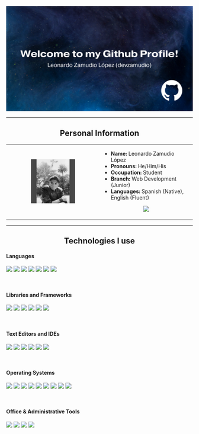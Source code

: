 <img src="./img/banner.png">

---
<h2 align="center">Personal Information</h1>
<table>
  <tr>
    <td align="center" style="width: 50%;"><img src="./img/selfie.jpg" style="width: 50%;"></td>
    <td>
      <ul>
        <li><b>Name:</b> Leonardo Zamudio López</li>
        <li><b>Pronouns:</b> He/Him/His</li>
        <li><b>Occupation:</b> Student</li>
        <li><b>Branch:</b> Web Development (Junior)</li>
        <li><b>Languages:</b> Spanish (Native), English (Fluent)</li>
      </ul>
      <p align="center">
        <a href="https://www.linkedin.com/in/leonardo-zamudio-lopez/">
          <img src="https://img.shields.io/badge/LinkedIn-0077B5?style=for-the-badge&logo=linkedin&logoColor=white">
        </a>
      </p>
    </td>
  </tr>
</table>

---
<h2 align="center">Technologies I use</h2>
<div>
  <h4>Languages</h4>
  <p>
    <img src="https://img.shields.io/badge/HTML5-E34F26?style=for-the-badge&logo=html5&logoColor=white">
    <img src="https://img.shields.io/badge/CSS3-1572B6?style=for-the-badge&logo=css3&logoColor=white">
    <img src="https://img.shields.io/badge/JavaScript-323330?style=for-the-badge&logo=javascript&logoColor=F7DF1E">
    <img src="https://img.shields.io/badge/Java-ED8B00?style=for-the-badge&logo=openjdk&logoColor=white">
    <img src="https://img.shields.io/badge/Python-239120?style=for-the-badge&logo=python&logoColor=white">
    <img src="https://img.shields.io/badge/SQL-1287B1?style=for-the-badge&logo=cirrusci&logoColor=white">
    <img src="https://img.shields.io/badge/Shell_Script-121011?style=for-the-badge&logo=gnu-bash&logoColor=white">
  </p>
</div>
<br>
<div>
  <h4>Libraries and Frameworks</h4>
  <p>
    <img src="https://img.shields.io/badge/Bootstrap-563D7C?style=for-the-badge&logo=bootstrap&logoColor=white">
    <img src="https://img.shields.io/badge/jQuery-0769AD?style=for-the-badge&logo=jquery&logoColor=white">
    <img src="https://img.shields.io/badge/React-20232A?style=for-the-badge&logo=react&logoColor=61DAFB">
    <img src="https://img.shields.io/badge/Node.js-339933?style=for-the-badge&logo=nodedotjs&logoColor=white">
    <img src="https://img.shields.io/badge/Flask-000000?style=for-the-badge&logo=flask&logoColor=white">
    <img src="https://img.shields.io/badge/fastapi-109989?style=for-the-badge&logo=FASTAPI&logoColor=white">
  </p>
</div>
<br>
<div>
  <h4>Text Editors and IDEs</h4>
  <p>
    <img src="https://img.shields.io/badge/Visual_Studio_Code-0078D4?style=for-the-badge&logo=visual%20studio%20code&logoColor=white">
    <img src="https://img.shields.io/badge/apache%20netbeans-A90533?style=for-the-badge&logo=apache%20netbeans%20IDE&logoColor=white">
    <img src="http://img.shields.io/badge/-JetBrains_IDEs-E44332?style=for-the-badge&logo=jetbrains&logoColor=white">
    <img src="https://img.shields.io/badge/Notepad++-90E59A.svg?style=for-the-badge&logo=notepad%2B%2B&logoColor=black">
    <img src="https://img.shields.io/badge/NeoVim-%2357A143.svg?&style=for-the-badge&logo=neovim&logoColor=white">
    <img src="https://img.shields.io/badge/gnu_nano-4A90E2?style=for-the-badge&logo=gnu&logoColor=white">
  </p>
</div>
<br>
<div>
  <h4>Operating Systems</h4>
  <p>
    <img src="https://img.shields.io/badge/Android-3DDC84?style=for-the-badge&logo=android&logoColor=white">
    <img src="https://img.shields.io/badge/Arch_Linux-1793D1?style=for-the-badge&logo=arch-linux&logoColor=white">
    <img src="https://img.shields.io/badge/Fedora-294172?style=for-the-badge&logo=fedora&logoColor=white">
    <img src="https://img.shields.io/badge/Kali_Linux-557C94?style=for-the-badge&logo=kali-linux&logoColor=white">
    <img src="https://img.shields.io/badge/Linux_Mint-87CF3E?style=for-the-badge&logo=linux-mint&logoColor=white">
    <img src="https://img.shields.io/badge/manjaro-35BF5C?style=for-the-badge&logo=manjaro&logoColor=white">
    <img src="https://img.shields.io/badge/Tails%20-56347C?&style=for-the-badge&logo=tails&logoColor=white">
    <img src="https://img.shields.io/badge/Ubuntu-E95420?style=for-the-badge&logo=ubuntu&logoColor=white">
    <img src="https://img.shields.io/badge/Windows-0078D6?style=for-the-badge&logo=windows&logoColor=white">
  </p>
</div>
<br>
<div>
  <h4>Office & Administrative Tools</h4>
  <p>
    <img src="https://img.shields.io/badge/Joplin-1071D3?style=for-the-badge&logo=joplin&logoColor=white">
    <img src="https://img.shields.io/badge/LibreOffice-18A303?style=for-the-badge&logo=LibreOffice&logoColor=white">
    <img src="https://img.shields.io/badge/Microsoft_Office-D83B01?style=for-the-badge&logo=microsoft-office&logoColor=white">
    <img src="https://img.shields.io/badge/Trello-0052CC?style=for-the-badge&logo=trello&logoColor=white">
  </p>
</div>